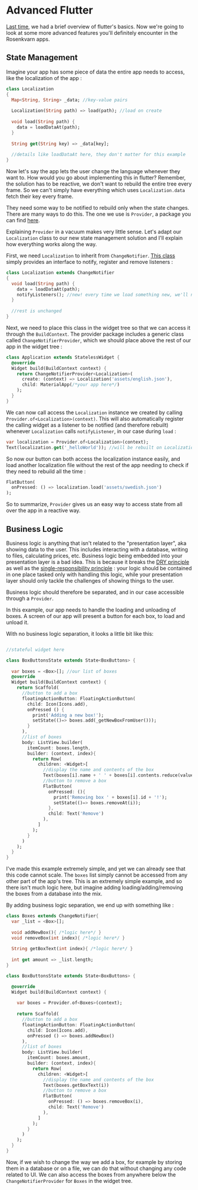 # Advanced Flutter

[Last time](flutter_basics.md), we had a brief overview of flutter's basics. Now we're going to look at some more advanced features you'll definitely encounter in the Rosenkvarn apps.

## State Management

Imagine your app has some piece of data the entire app needs to access, like the localization of the app :

```dart
class Localization
{
  Map<String, String> _data; //key-value pairs
  
  Localization(String path) => load(path); //load on create
  
  void load(String path) {
    data = loadDataAt(path);
  }
  
  String get(String key) => _data[key];
  
  //details like loadDataAt here, they don't matter for this example
}
```

Now let's say the app lets the user change the language whenever they want to. How would you go about implementing this in flutter?
Remember, the solution has to be reactive, we don't want to rebuild the entire tree every frame. So we can't simply have everything which uses `Localization.data` fetch their key every frame. 

They need some way to be notified to rebuild only when the state changes. There are many ways to do this. The one we use is `Provider`, a package you can find [here](https://pub.dev/packages/provider).

Explaining `Provider` in a vacuum makes very little sense. Let's adapt our `Localization` class to our new state management solution and I'll explain how everything works along the way.

First, we need `Localization` to inherit from `ChangeNotifier`. [This class](https://api.flutter.dev/flutter/foundation/ChangeNotifier-class.html) simply provides an interface to notify, register and remove listeners :

```dart
class Localization extends ChangeNotifier
{
  void load(String path) {
    data = loadDataAt(path);
    notifyListeners(); //new! every time we load something new, we'll notify all our listeners
  }
  
  //rest is unchanged
}
```

Next, we need to place this class in the widget tree so that we can access it through the `BuildContext`. The provider package includes a generic class called `ChangeNotifierProvider`, which we should place above the rest of our app in the widget tree :

```dart
class Application extends StatelessWidget {
  @override
  Widget build(BuildContext context) {
    return ChangeNotifierProvider<Localization>(
      create: (context) => Localization('assets/english.json'),
      child: MaterialApp(/*your app here*/)
    );
  }
}
```

We can now call access the `Localization` instance we created by calling `Provider.of<Localization>(context)`. This will also automatically register the calling widget as a listener to be notified (and therefore rebuilt) whenever `Localization` calls `notifyListener`, in our case during `load` :

```dart
var localization = Provider.of<Localization>(context);
Text(localization.get('_helloWorld')); //will be rebuilt on Localization's notifyListener
```

So now our button can both access the localization instance easily, and load another localization file without the rest of the app needing to check if they need to rebuild all the time :

```dart
FlatButton(
  onPressed: () => localization.load('assets/swedish.json')
);
```

So to summarize, `Provider` gives us an easy way to access state from all over the app in a reactive way. 

## Business Logic

Business logic is anything that isn't related to the "presentation layer", aka showing data to the user. This includes interacting with a database, writing to files, calculating prices, etc.
Business logic being embedded into your presentation layer is a bad idea. This is because it breaks the [DRY principle](https://en.wikipedia.org/wiki/Don%27t_repeat_yourself) as well as the [single-responsibility principle](https://en.wikipedia.org/wiki/Single-responsibility_principle) : your logic should be contained in one place tasked only with handling this logic, while your presentation layer should only tackle the challenges of showing things to the user.

Business logic should therefore be separated, and in our case accessible through a `Provider`.

In this example, our app needs to handle the loading and unloading of boxes. A screen of our app will present a button for each box, to load and unload it.

With no business logic separation, it looks a little bit like this: 

```dart

//stateful widget here

class BoxButtonsState extends State<BoxButtons> {
  
  var boxes = <Box>[]; //our list of boxes
  @override
  Widget build(BuildContext context) {
    return Scaffold(
      //button to add a box
      floatingActionButton: FloatingActionButton(
        child: Icon(Icons.add),
        onPressed () {
          print('Adding a new box!');
          setState(()=> boxes.add(_getNewBoxFromUser()));
        }
      ), 
      //list of boxes
      body: ListView.builder(
        itemCount: boxes.length,
        builder: (context, index){
          return Row(
            children: <Widget>[
              //display the name and contents of the box
              Text(boxes[i].name + ' ' + boxes[i].contents.reduce(value, element) => value + ' ' + element)
              //button to remove a box
              FlatButton(
                onPressed: (){
                  print('Removing box ' + boxes[i].id + '!');
                  setState(()=> boxes.removeAt(i));
                },
                child: Text('Remove')
              ),
            ]
          );
        }
      )
    );
  }
}
```

I've made this example extremely simple, and yet we can already see that this code cannot scale. The `boxes` list simply cannot be accessed from any other part of the app's tree. This is an extremely simple example, and so there isn't much logic here, but imagine adding loading/adding/removing the boxes from a database into the mix.

By adding business logic separation, we end up with something like :

```dart
class Boxes extends ChangeNotifier{
  var _list = <Box>[];
  
  void addNewBox(){ /*logic here*/ }
  void removeBox(int index){ /*logic here*/ }
  
  String getBoxText(int index){ /*logic here*/ }
  
  int get amount => _list.length;
}

class BoxButtonsState extends State<BoxButtons> {

  @override
  Widget build(BuildContext context) {
 
    var boxes = Provider.of<Boxes>(context);
    
    return Scaffold(
      //button to add a box
      floatingActionButton: FloatingActionButton(
        child: Icon(Icons.add),
        onPressed () => boxes.addNewBox()
      ), 
      //list of boxes
      body: ListView.builder(
        itemCount: boxes.amount,
        builder: (context, index){
          return Row(
            children: <Widget>[
              //display the name and contents of the box
              Text(boxes.getBoxText(i))
              //button to remove a box
              FlatButton(
                onPressed: () => boxes.removeBox(i),
                child: Text('Remove')
              ),
            ]
          );
        }
      )
    );
  }
}
```
Now, if we wish to change the way we add a box, for example by storing them in a database or on a file, we can do that without changing any code related to UI. We can also access the boxes from anywhere below the `ChangeNotifierProvider` for `Boxes` in the widget tree.
